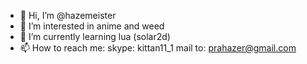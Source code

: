 - 👋 Hi, I’m @hazemeister
- 👀 I’m interested in anime and weed
- 🌱 I’m currently learning lua (solar2d)
- 📫 How to reach me:
   skype: kittan11_1
   mail to: prahazer@gmail.com
